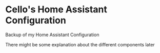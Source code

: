 # Cello's Home Assistant Configuration

Backup of my Home Assistant Configuration 

There might be some explanation about the different components later

